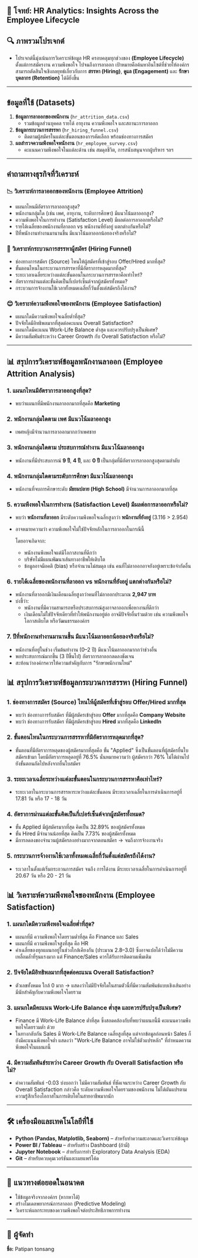 ##  📌 โจทย์: HR Analytics: Insights Across the Employee Lifecycle

## 🔍 ภาพรวมโปรเจกต์
- โปรเจกต์นี้มุ่งเน้นการวิเคราะห์ข้อมูล HR ครอบคลุมทุกช่วงของ **(Employee Lifecycle)** ตั้งแต่การสมัครงาน ความพึงพอใจ ไปจนถึงการลาออก เป้าหมายคือค้นหาอินไซต์ที่ช่วยให้องค์กรสามารถตัดสินใจเชิงกลยุทธ์เกี่ยวกับการ **สรรหา (Hiring)**, **ดูแล (Engagement)** และ **รักษาบุคลากร (Retention)** ได้ดียิ่งขึ้น
---

## ข้อมูลที่ใช้ (Datasets)
1. **ข้อมูลการลาออกของพนักงาน** (`hr_attrition_data.csv`)
    - รวมข้อมูลส่วนบุคคล รายได้ อายุงาน ความพึงพอใจ และสถานะการลาออก
2. **ข้อมูลกระบวนการสรรหา** (`hr_hiring_funnel.csv`)
    - ติดตามผู้สมัครในแต่ละขั้นตอนของการคัดเลือก พร้อมช่องทางการสมัคร
3. **ผลสำรวจความพึงพอใจพนักงาน** (`hr_employee_survey.csv`)
    - คะแนนความพึงพอใจในแต่ละด้าน เช่น สมดุลชีวิต, การสนับสนุนจากผู้บริหาร ฯลฯ
---

## คำถามทางธุรกิจที่วิเคราะห์
### 📉 **วิเคราะห์การลาออกของพนักงาน (Employee Attrition)**
- แผนกไหนมีอัตราการลาออกสูงสุด?
- พนักงานกลุ่มใด (เช่น เพศ, อายุงาน, ระดับการศึกษา) มีแนวโน้มลาออกสูง?
- ความพึงพอใจในการทำงาน (Satisfaction Level) มีผลต่อการลาออกหรือไม่?
- รายได้เฉลี่ยของพนักงานที่ลาออก vs พนักงานที่ยังอยู่ แตกต่างกันหรือไม่?
- ปีที่พนักงานทำงานมานานขึ้น มีแนวโน้มลาออกน้อยลงจริงหรือไม่?

### 🧭 **วิเคราะห์กระบวนการสรรหาผู้สมัคร (Hiring Funnel)**
- ช่องทางการสมัคร (Source) ไหนให้ผู้สมัครที่เข้าสู่รอบ Offer/Hired มากที่สุด?
- ขั้นตอนไหนในกระบวนการสรรหาที่มีอัตราการหลุดมากที่สุด?
- ระยะเวลาเฉลี่ยระหว่างแต่ละขั้นตอนในกระบวนการสรรหาคือเท่าไหร่?
- อัตราการผ่านแต่ละขั้นคิดเป็นกี่เปอร์เซ็นต์จากผู้สมัครทั้งหมด?
- กระบวนการจ้างงานใช้เวลาทั้งหมดเฉลี่ยกี่วันตั้งแต่สมัครถึงได้งาน?

### 😊 **วิเคราะห์ความพึงพอใจของพนักงาน (Employee Satisfaction)**
- แผนกใดมีความพึงพอใจเฉลี่ยต่ำที่สุด?
- ปัจจัยใดมีอิทธิพลมากที่สุดต่อคะแนน Overall Satisfaction?
- แผนกใดมีคะแนน Work-Life Balance ต่ำสุด และควรปรับปรุงเป็นพิเศษ?
- มีความสัมพันธ์ระหว่าง Career Growth กับ Overall Satisfaction หรือไม่?
---


## 📊 สรุปการวิเคราะห์ข้อมูลพนักงานลาออก (Employee Attrition Analysis)

### 1. แผนกไหนมีอัตราการลาออกสูงที่สุด?
- พบว่าแผนกที่มีพนักงานลาออกมากที่สุดคือ **Marketing**

### 2. พนักงานกลุ่มใดตาม เพศ มีแนวโน้มลาออกสูง
- เพศหญิงมีจำนวนการลาออกมากกว่าเพศชาย

### 3. พนักงานกลุ่มใดตาม ประสบการณ์ทำงาน มีแนวโน้มลาออกสูง
- พนักงานที่มีประสบการณ์ **9 ปี**, **4 ปี**, และ **0 ปี** เป็นกลุ่มที่มีอัตราการลาออกสูงสุดตามลำดับ

### 4. พนักงานกลุ่มใดตามระดับการศึกษา มีแนวโน้มลาออกสูง
- พนักงานที่จบการศึกษาระดับ **มัธยมปลาย (High School)** มีจำนวนการลาออกมากที่สุด

### 5. ความพึงพอใจในการทำงาน (Satisfaction Level) มีผลต่อการลาออกหรือไม่?
- พบว่า **พนักงานที่ลาออก** มีระดับความพึงพอใจเฉลี่ยสูงกว่า **พนักงานที่ยังอยู่** (3.116 > 2.954)
- อาจหมายความว่า ความพึงพอใจไม่ใช่ปัจจัยหลักในการลาออกในกรณีนี้
    
    โดยอาจเกิดจาก:
    
    - พนักงานพึงพอใจแต่มีโอกาสงานที่ดีกว่า
    - บริษัทไม่มีแผนพัฒนาเส้นทางอาชีพให้เติบโต
    - ข้อมูลอาจมีอคติ (bias) หรือจำนวนไม่สมดุล เช่น คนที่ไม่ลาออกอาจยังอยู่เพราะข้อจำกัดอื่น

### 6. รายได้เฉลี่ยของพนักงานที่ลาออก vs พนักงานที่ยังอยู่ แตกต่างกันหรือไม่?
- พนักงานที่ลาออกมีเงินเดือนเฉลี่ยสูงกว่าคนที่ไม่ลาออกประมาณ **2,947 บาท**
- บ่งชี้ว่า:
    - พนักงานที่มีความสามารถหรือประสบการณ์สูงอาจลาออกเพื่อหางานที่ดีกว่า
    - เงินเดือนไม่ใช่ปัจจัยเดียวที่ทำให้พนักงานอยู่ต่อ อาจมีปัจจัยอื่นร่วมด้วย เช่น ความพึงพอใจ โอกาสเติบโต หรือวัฒนธรรมองค์กร

### 7. ปีที่พนักงานทำงานมานานขึ้น มีแนวโน้มลาออกน้อยลงจริงหรือไม่?
- พนักงานที่อยู่ในช่วง เริ่มต้นทำงาน (0–2 ปี) มีแนวโน้มลาออกมากกว่าช่วงอื่น
- พอประสบการณ์มากขึ้น (3 ปีขึ้นไป) อัตราการลาออกลดลงชัดเจน
- สะท้อนว่าองค์กรควรให้ความสำคัญกับการ "รักษาพนักงานใหม่"


## 📊 สรุปการวิเคราะห์ข้อมูลกระบวนการสรรหา (Hiring Funnel)

### 1. ช่องทางการสมัคร (Source) ไหนให้ผู้สมัครที่เข้าสู่รอบ Offer/Hired มากที่สุด
- พบว่า ช่องทางการรับสมัคร ที่มีผู้สมัครเข้าสู่รอบ **Offer** มากที่สุดคือ **Company Website**
- พบว่า ช่องทางการรับสมัคร ที่มีผู้สมัครเข้าสู่รอบ **Hired** มากที่สุดคือ **LinkedIn**

### 2. ขั้นตอนไหนในกระบวนการสรรหาที่มีอัตราการหลุดมากที่สุด?
- ขั้นตอนที่มีอัตราการหลุดของผู้สมัครมากที่สุดคือ ขั้น "Applied" ซึ่งเป็นขั้นตอนที่ผู้สมัครยื่นใบสมัครเข้ามา โดยมีอัตราการหลุดอยู่ที่ 76.5% นั่นหมายความว่า ผู้สมัครกว่า 76% ไม่ได้ผ่านไปยังขั้นตอนถัดไปหลังจากยื่นใบสมัคร

### 3. ระยะเวลาเฉลี่ยระหว่างแต่ละขั้นตอนในกระบวนการสรรหาคือเท่าไหร่?
- ระยะเวลาในกระบวนการสรรหาระหว่างแต่ละขั้นตอน มีระยะเวลาเฉลี่ยในการดำเนินการอยู่ที่ 17.81 วัน หรือ 17 - 18 วัน

### 4. อัตราการผ่านแต่ละขั้นคิดเป็นกี่เปอร์เซ็นต์จากผู้สมัครทั้งหมด?
- ขั้น Applied มีผู้สมัครมากที่สุด คิดเป็น 32.89% ของผู้สมัครทั้งหมด
- ขั้น Hired มีจำนวนน้อยที่สุด คิดเป็น 7.73% ของผู้สมัครทั้งหมด
- มีการลดลงของจำนวนผู้สมัครลงอย่างมากจากตอนสมัคร → จนถึงการจ้างงานจริง

### 5. กระบวนการจ้างงานใช้เวลาทั้งหมดเฉลี่ยกี่วันตั้งแต่สมัครถึงได้งาน?
- ระเวลาในตั้งแต่เริ่มกระกวนการสมัคร จนถึง การได้งาน มีระยะเวลาเฉลี่ยในการดำเนินการอยู่ที่ 20.67 วัน หรือ 20 - 21 วัน


## 📊 วิเคราะห์ความพึงพอใจของพนักงาน (Employee Satisfaction)
### 1. แผนกใดมีความพึงพอใจเฉลี่ยต่ำที่สุด?
- แผนกที่มี ความพึงพอใจโดยรวมต่ำที่สุด คือ Finance และ Sales
- แผนกที่มี ความพึงพอใจสูงที่สุด คือ HR
- ค่าเฉลี่ยของทุกแผนกอยู่ในช่วงใกล้เคียงกัน (ประมาณ 2.8–3.0) ซึ่งอาจแปลได้ว่าไม่มีความเหลื่อมล้ำที่รุนแรงมาก แต่ Finance/Sales ควรได้รับการติดตามเพิ่มเติม

### 2. ปัจจัยใดมีอิทธิพลมากที่สุดต่อคะแนน Overall Satisfaction?
- ตัวเลขทั้งหมด ใกล้ 0 มาก → แสดงว่าไม่มีปัจจัยใดในสามตัวนี้ที่มีความสัมพันธ์แบบเชิงเส้นอย่างมีนัยสำคัญกับความพึงพอใจโดยรวม

### 3. แผนกใดมีคะแนน Work-Life Balance ต่ำสุด และควรปรับปรุงเป็นพิเศษ?
- Finance มี Work-Life Balance ต่ำที่สุด ซึ่งสอดคล้องกับที่พบว่าแผนกนี้มี คะแนนความพึงพอใจโดยรวมต่ำ ด้วย
- ในทางกลับกัน Sales มี Work-Life Balance เฉลี่ยสูงที่สุด แต่จากข้อมูลก่อนหน้า Sales ก็ยังมีคะแนนพึงพอใจต่ำ แสดงว่า "Work-Life Balance อาจไม่ใช่ตัวแปรหลัก" ที่กำหนดความพึงพอใจในแผนกนี้

### 4. มีความสัมพันธ์ระหว่าง Career Growth กับ Overall Satisfaction หรือไม่?
- ค่าความสัมพันธ์ -0.03 บ่งบอกว่า ไม่มีความสัมพันธ์ ที่ชัดเจนระหว่าง Career Growth กับ Overall Satisfaction กล่าวคือ ระดับความพึงพอใจโดยรวมของพนักงาน ไม่ได้ผันแปรตาม ความรู้สึกเรื่องโอกาสในการเติบโตในสายอาชีพมากนัก

---


## 🛠️ เครื่องมือและเทคโนโลยีที่ใช้
- **Python (Pandas, Matplotlib, Seaborn)** – สำหรับทำความสะอาดและวิเคราะห์ข้อมูล
- **Power BI / Tableau** – สำหรับสร้าง Dashboard (ถ้ามี)
- **Jupyter Notebook** – สำหรับการทำ Exploratory Data Analysis (EDA)
- **Git** – สำหรับควบคุมเวอร์ชันและเผยแพร่โค้ด
---

## 🔄 แนวทางต่อยอดในอนาคต

- ใช้ข้อมูลจริงจากองค์กร (หากหาได้)
- สร้างโมเดลพยากรณ์การลาออก (Predictive Modeling)
- วิเคราะห์ผลกระทบของความพึงพอใจต่อประสิทธิภาพการทำงาน
---

## 🤝 ผู้จัดทำ
**ชื่อ:** Patipan tonsang
